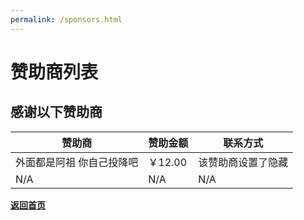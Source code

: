 ```yaml
---
permalink: /sponsors.html
---
```


# 赞助商列表

## 感谢以下赞助商

| **赞助商** | 赞助金额 | 联系方式 |
| ----------- | -------- | ------- |
| 外面都是阿祖 你自己投降吧 | ￥12.00 | 该赞助商设置了隐藏 |
| N/A | N/A | N/A |

[**返回首页**](/chs)

